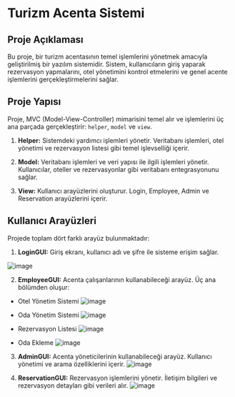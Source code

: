 # Turizm Acenta Sistemi

## Proje Açıklaması

Bu proje, bir turizm acentasının temel işlemlerini yönetmek amacıyla geliştirilmiş bir yazılım sistemidir. Sistem, kullanıcıların giriş yaparak rezervasyon yapmalarını, otel yönetimini kontrol etmelerini ve genel acente işlemlerini gerçekleştirmelerini sağlar.

## Proje Yapısı

Proje, MVC (Model-View-Controller) mimarisini temel alır ve işlemlerini üç ana parçada gerçekleştirir: `helper`, `model` ve `view`.

1. **Helper:** Sistemdeki yardımcı işlemleri yönetir. Veritabanı işlemleri, otel yönetimi ve rezervasyon listesi gibi temel işlevselliği içerir.

2. **Model:** Veritabanı işlemleri ve veri yapısı ile ilgili işlemleri yönetir. Kullanıcılar, oteller ve rezervasyonlar gibi veritabanı entegrasyonunu sağlar.

3. **View:** Kullanıcı arayüzlerini oluşturur. Login, Employee, Admin ve Reservation arayüzlerini içerir.

## Kullanıcı Arayüzleri

Projede toplam dört farklı arayüz bulunmaktadır:

1. **LoginGUI:** Giriş ekranı, kullanıcı adı ve şifre ile sisteme erişim sağlar.

![image](https://github.com/batuhanlog/Turizm-Acenta-Sistemi/assets/82649079/175f0d6f-0dfe-4c69-aee9-8191825d6abf)


2. **EmployeeGUI:** Acenta çalışanlarının kullanabileceği arayüz. Üç ana bölümden oluşur:
  - Otel Yönetim Sistemi
   ![image](https://github.com/batuhanlog/Turizm-Acenta-Sistemi/assets/82649079/5756b9fe-609b-44e9-985b-f21179d0d929)
  - Oda Yönetim Sistemi
   ![image](https://github.com/batuhanlog/Turizm-Acenta-Sistemi/assets/82649079/e358ae8c-0d46-4c72-b82c-685a2fd53da0)

  - Rezervasyon Listesi
  ![image](https://github.com/batuhanlog/Turizm-Acenta-Sistemi/assets/82649079/aae92706-ed7c-4355-a5c7-e03ff258bbf3)

  - Oda Ekleme
![image](https://github.com/batuhanlog/Turizm-Acenta-Sistemi/assets/82649079/ecfe2daf-3f6e-45eb-94ce-2320b3037163)


3. **AdminGUI:** Acenta yöneticilerinin kullanabileceği arayüz. Kullanıcı yönetimi ve arama özelliklerini içerir.
![image](https://github.com/batuhanlog/Turizm-Acenta-Sistemi/assets/82649079/fe664946-add6-4742-85d2-e16866014bfe)

4. **ReservationGUI:** Rezervasyon işlemlerini yönetir. İletişim bilgileri ve rezervasyon detayları gibi verileri alır.
    ![image](https://github.com/batuhanlog/Turizm-Acenta-Sistemi/assets/82649079/aae92706-ed7c-4355-a5c7-e03ff258bbf3)

